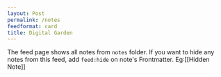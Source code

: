 ```yaml
---
layout: Post
permalink: /notes
feedformat: card
title: Digital Garden
---
```


The feed page shows all notes from `notes` folder. If you want to hide any notes from this feed, add `feed:hide` on note's Frontmatter. Eg:[[Hidden Note]]
